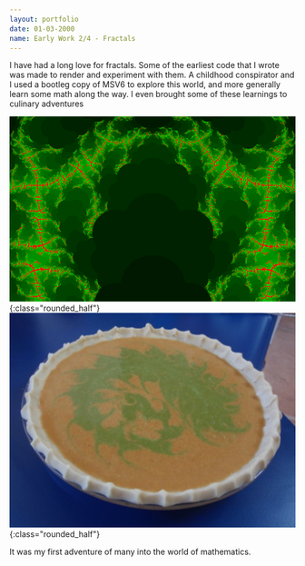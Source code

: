```yaml
---
layout: portfolio
date: 01-03-2000
name: Early Work 2/4 - Fractals
---
```


I have had a long love for fractals.  Some of the earliest code that I wrote was made to
render and experiment with them.  A childhood conspirator and I used a bootleg copy of MSV6
to explore this world, and more generally learn some math along the way.  I even brought some
of these learnings to culinary adventures

![alt text](/images/fractal_1.png "An early rendering"){:class="rounded_half"}
![alt text](/images/fractal_pie.jpg "Fractal pie!"){:class="rounded_half"}

It was my first adventure of many into the world of mathematics.
